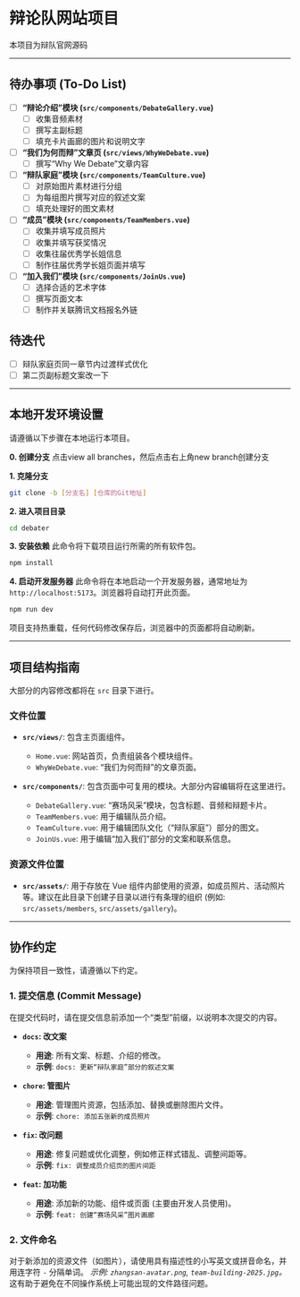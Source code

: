 # 辩论队网站项目

本项目为辩队官网源码

---

## 待办事项 (To-Do List)

- [ ] **“辩论介绍”模块 (`src/components/DebateGallery.vue`)**
    - [ ] 收集音频素材
    - [ ] 撰写主副标题
    - [ ] 填充卡片画廊的图片和说明文字

- [ ] **“我们为何而辩”文章页 (`src/views/WhyWeDebate.vue`)**
    - [ ] 撰写“Why We Debate”文章内容

- [ ] **“辩队家庭”模块 (`src/components/TeamCulture.vue`)**
    - [ ] 对原始图片素材进行分组
    - [ ] 为每组图片撰写对应的叙述文案
    - [ ] 填充处理好的图文素材

- [ ] **“成员”模块 (`src/components/TeamMembers.vue`)**
    - [ ] 收集并填写成员照片
    - [ ] 收集并填写获奖情况
    - [ ] 收集往届优秀学长姐信息
    - [ ] 制作往届优秀学长姐页面并填写

- [ ] **“加入我们”模块 (`src/components/JoinUs.vue`)**
    - [ ] 选择合适的艺术字体
    - [ ] 撰写页面文本
    - [ ] 制作并关联腾讯文档报名外链

## 待迭代
- [ ] 辩队家庭页同一章节内过渡样式优化 
- [ ] 第二页副标题文案改一下

---

## 本地开发环境设置

请遵循以下步骤在本地运行本项目。

**0. 创建分支**
点击view all branches，然后点击右上角new branch创建分支

**1. 克隆分支**
```bash
git clone -b [分支名] [仓库的Git地址]
```

**2. 进入项目目录**
```bash
cd debater
```

**3. 安装依赖**
此命令将下载项目运行所需的所有软件包。
```bash
npm install
```

**4. 启动开发服务器**
此命令将在本地启动一个开发服务器，通常地址为 `http://localhost:5173`。浏览器将自动打开此页面。
```bash
npm run dev
```
项目支持热重载，任何代码修改保存后，浏览器中的页面都将自动刷新。

---

## 项目结构指南

大部分的内容修改都将在 `src` 目录下进行。

### 文件位置

- **`src/views/`**: 包含主页面组件。
  - `Home.vue`: 网站首页，负责组装各个模块组件。
  - `WhyWeDebate.vue`: “我们为何而辩”的文章页面。

- **`src/components/`**: 包含页面中可复用的模块。大部分内容编辑将在这里进行。
  - `DebateGallery.vue`: “赛场风采”模块，包含标题、音频和辩题卡片。
  - `TeamMembers.vue`: 用于编辑队员介绍。
  - `TeamCulture.vue`: 用于编辑团队文化（“辩队家庭”）部分的图文。
  - `JoinUs.vue`: 用于编辑“加入我们”部分的文案和联系信息。

### 资源文件位置

- **`src/assets/`**: 用于存放在 Vue 组件内部使用的资源，如成员照片、活动照片等。建议在此目录下创建子目录以进行有条理的组织 (例如: `src/assets/members`, `src/assets/gallery`)。

---

## 协作约定

为保持项目一致性，请遵循以下约定。

### 1. 提交信息 (Commit Message)

在提交代码时，请在提交信息前添加一个“类型”前缀，以说明本次提交的内容。

- **`docs`: 改文案**
  - **用途**: 所有文案、标题、介绍的修改。
  - **示例**: `docs: 更新“辩队家庭”部分的叙述文案`

- **`chore`: 管图片**
  - **用途**: 管理图片资源，包括添加、替换或删除图片文件。
  - **示例**: `chore: 添加五张新的成员照片`

- **`fix`: 改问题**
  - **用途**: 修复问题或优化调整，例如修正样式错乱、调整间距等。
  - **示例**: `fix: 调整成员介绍页的图片间距`

- **`feat`: 加功能**
  - **用途**: 添加新的功能、组件或页面 (主要由开发人员使用)。
  - **示例**: `feat: 创建“赛场风采”图片画廊`

### 2. 文件命名

对于新添加的资源文件（如图片），请使用具有描述性的小写英文或拼音命名，并用连字符 `-` 分隔单词。
*示例: `zhangsan-avatar.png`, `team-building-2025.jpg`。*
这有助于避免在不同操作系统上可能出现的文件路径问题。
